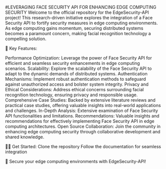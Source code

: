 #LEVERAGING FACE SECURITY API FOR ENHANCING EDGE COMPUTING SECURITY
Welcome to the official repository for the EdgeSecurity-API project! This research-driven initiative explores the integration of a Face Security API to fortify security measures in edge computing environments. As edge computing gains momentum, securing distributed systems becomes a paramount concern, making facial recognition technology a compelling solution.

🚀 Key Features:

Performance Optimization: Leverage the power of Face Security API for efficient and seamless security enhancements in edge computing scenarios. Scalability: Explore the scalability of the Face Security API to adapt to the dynamic demands of distributed systems. Authentication Mechanisms: Implement robust authentication methods to safeguard against unauthorized access and bolster system integrity. Privacy and Ethical Considerations: Address ethical concerns surrounding facial recognition technology, ensuring privacy and responsible usage. Comprehensive Case Studies: Backed by extensive literature reviews and practical case studies, offering valuable insights into real-world applications and challenges. In-Depth Analysis: Extensive examination of Face Security API functionalities and limitations. Recommendations: Valuable insights and recommendations for effectively implementing Face Security API in edge computing architectures. Open Source Collaboration: Join the community in enhancing edge computing security through collaborative development and shared knowledge.

👩‍💻 Get Started: Clone the repository Follow the documentation for seamless integration

🔐 Secure your edge computing environments with EdgeSecurity-API!
